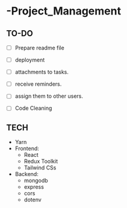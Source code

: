 # -Project_Management

## TO-DO

- [ ]  Prepare readme file
- [ ]  deployment
- [ ]  attachments to tasks.
- [ ]  receive reminders.
- [ ]  assign them to other users.
- [ ]  Code Cleaning
  


## TECH 

- Yarn
- Frontend:
  - React
  - Redux Toolkit
  - Tailwind CSs
- Backend:
  - mongodb
  - express
  - cors
  - dotenv

